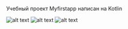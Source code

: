 Учебный проект Myfirstapp написан на Kotlin

![alt text](http://url/to/img.png)
![alt text](http://url/to/img.png)
![alt text](http://url/to/img.png)